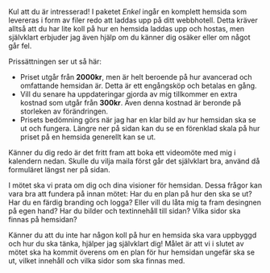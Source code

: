 Kul att du är intresserad! I paketet _Enkel_ ingår en komplett hemsida som levereras i form av filer redo att laddas upp på ditt webbhotell. Detta kräver alltså att du har lite koll på hur en hemsida laddas upp och hostas, men självklart erbjuder jag även hjälp om du känner dig osäker eller om något går fel.

Prissättningen ser ut så här:

- Priset utgår från **2000kr**, men är helt beroende på hur avancerad och omfattande hemsidan är. Detta är ett engångsköp och betalas en gång.
- Vill du senare ha uppdateringar gjorda av mig tillkommer en extra kostnad som utgår från **300kr**. Även denna kostnad är beronde på storleken av förändringen.
- Prisets bedömning görs när jag har en klar bild av hur hemsidan ska se ut och fungera. Längre ner på sidan kan du se en förenklad skala på hur priset på en hemsida generellt kan se ut.

Känner du dig redo är det fritt fram att boka ett videomöte med mig i kalendern nedan. Skulle du vilja maila först går det självklart bra, använd då formuläret längst ner på sidan.

I mötet ska vi prata om dig och dina visioner för hemsidan. Dessa frågor kan vara bra att fundera på innan mötet: Har du en plan på hur den ska se ut? Har du en färdig branding och logga? Eller vill du låta mig ta fram desingnen på egen hand? Har du bilder och textinnehåll till sidan? Vilka sidor ska finnas på hemsidan?

Känner du att du inte har någon koll på hur en hemsida ska vara uppbyggd och hur du ska tänka, hjälper jag självklart dig! Målet är att vi i slutet av mötet ska ha kommit överens om en plan för hur hemsidan ungefär ska se ut, vilket innehåll och vilka sidor som ska finnas med.
